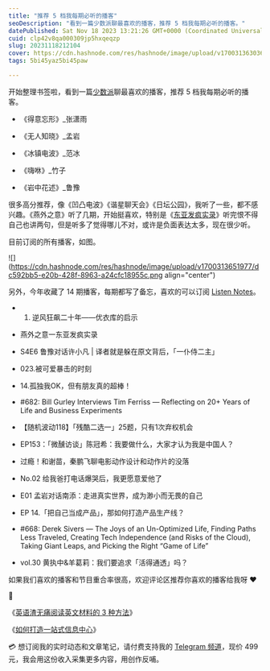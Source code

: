 ```yaml
---
title: "推荐 5 档我每期必听的播客"
seoDescription: "看到一篇少数派聊最喜欢的播客，推荐 5 档我每期必听的播客。"
datePublished: Sat Nov 18 2023 13:21:26 GMT+0000 (Coordinated Universal Time)
cuid: clp42v8qa000309jp5hxqeqzp
slug: 20231118212104
cover: https://cdn.hashnode.com/res/hashnode/image/upload/v1700313630365/823e9983-fd59-4180-b66d-3bc50e7c176f.jpeg
tags: 5bi45yaz5bi45paw

---
```


开始整理书签啦，看到一篇[少数派](https://sspai.com/post/81445)聊最喜欢的播客，推荐 5 档我每期必听的播客。

* 《得意忘形》\_张潇雨
    
* 《无人知晓》\_孟岩
    
* 《冰镇电波》\_范冰
    
* 《嗨咻》\_竹子
    
* 《岩中花述》\_鲁豫
    

很多高分推荐，像《凹凸电波》《谐星聊天会》《日坛公园》，我听了一些，都不感兴趣。《燕外之意》听了几期，开始挺喜欢，特别是《[东亚发疯实录](https://www.xiaoyuzhoufm.com/episode/648852c86752b5f9dea444ff)》听完恨不得自己也讲两句，但是听多了觉得哪儿不对，或许是负面表达太多，现在很少听。

目前订阅的所有播客，如图。

![](https://cdn.hashnode.com/res/hashnode/image/upload/v1700313651977/dc592bb5-e20b-428f-8963-a24cfc18955c.png align="center")

另外，今年收藏了 14 期播客，每期都写了备忘，喜欢的可以订阅 [Listen Notes](https://www.listennotes.com/playlists/tujunjie-podcast-playlist-PUTvrZV_CDK/episodes/)。

* 1. 逆风狂飙二十年——优衣库的启示
        
* 燕外之意一东亚发疯实录
    
* S4E6 鲁豫对话许小凡 | 译者就是躲在原文背后，「一仆侍二主」
    
* 023.被可爱暴击的时刻
    
* 14.孤独我OK，但有朋友真的超棒！
    
* #682: Bill Gurley Interviews Tim Ferriss — Reflecting on 20+ Years of Life and Business Experiments
    
* 【随机波动118】「残酷二选一」25题，只有1次弃权机会
    
* EP153：「微醺访谈」陈冠希：我要做什么，大家才认为我是中国人？
    
* 过瘾！和谢苗，秦鹏飞聊电影动作设计和动作片的没落
    
* No.02 给我爸打电话爆哭后，我更愿意爱他了
    
* E01 孟岩对话南添：走进真实世界，成为渺小而无畏的自己
    
* EP 14.「把自己当成产品」，那如何打造产品生产线？
    
* #668: Derek Sivers — The Joys of an Un-Optimized Life, Finding Paths Less Traveled, Creating Tech Independence (and Risks of the Cloud), Taking Giant Leaps, and Picking the Right “Game of Life”
    
* vol.30 黄执中&羊葛莉：我们要追求「活得通透」吗？
    

如果我们喜欢的播客和节目重合率很高，欢迎评论区推荐你喜欢的播客给我呀 ❤️

🔗

《[英语渣无痛阅读英文材料的 3 种方法](https://mp.weixin.qq.com/s?__biz=MzI3MzU5MDA1OQ==&mid=2247488121&idx=1&sn=963c271f8bf7a345224f5fbc206fe2e9&chksm=eb21a03ddc56292b16abf1ef0936767e19da01004b3b966728a02703cfec45514b26c02bfb29#rd)》

《[如何打造一站式信息中心](https://mp.weixin.qq.com/s?__biz=MzI3MzU5MDA1OQ==&mid=2247487924&idx=1&sn=9a95f510ab113194c52669d1ebba2d63&chksm=eb21a3f0dc562ae6ef1ea79c0dff46863e60729c5f22cbee53295522d6c2a2cbc96575c24320#rd)》

💳 想订阅我的实时动态和文章笔记，请付费支持我的 [Telegram 频道](https://mp.weixin.qq.com/s/A_yK10ktL8Nl7RzsnGwzEg)，现价 499 元，我会用这份收入采集更多内容，用创作反哺。